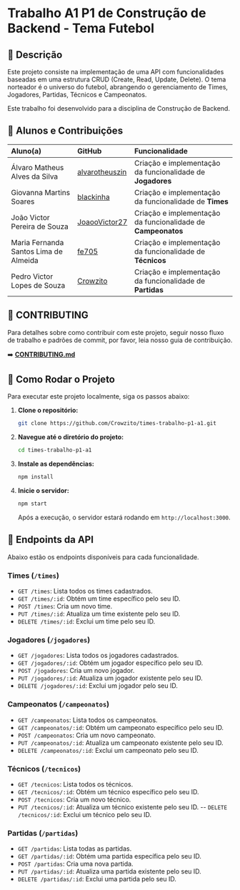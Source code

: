 # Trabalho A1 P1 de Construção de Backend - Tema Futebol

## 📖 Descrição

Este projeto consiste na implementação de uma API com funcionalidades baseadas em uma estrutura CRUD (Create, Read, Update, Delete). O tema norteador é o universo do futebol, abrangendo o gerenciamento de Times, Jogadores, Partidas, Técnicos e Campeonatos.

Este trabalho foi desenvolvido para a disciplina de Construção de Backend.

## 👥 Alunos e Contribuições

| Aluno(a) | GitHub | Funcionalidade |
| :--- | :--- | :--- |
| Álvaro Matheus Alves da Silva | [alvarotheuszin](https://www.google.com/search?q=https://github.com/alvarotheuszin) | Criação e implementação da funcionalidade de **Jogadores** |
| Giovanna Martins Soares | [blackinha](https://www.google.com/search?q=https://github.com/blackinha) | Criação e implementação da funcionalidade de **Times** |
| João Victor Pereira de Souza | [JoaooVictor27](https://www.google.com/search?q=https://github.com/JoaooVictor27) | Criação e implementação da funcionalidade de **Campeonatos** |
| Maria Fernanda Santos Lima de Almeida| [fe705](https://www.google.com/search?q=https://github.com/fe705) | Criação e implementação da funcionalidade de **Técnicos** |
| Pedro Victor Lopes de Souza | [Crowzito](https://www.google.com/search?q=https://github.com/Crowzito) | Criação e implementação da funcionalidade de **Partidas** |

## 🤝 CONTRIBUTING

Para detalhes sobre como contribuir com este projeto, seguir nosso fluxo de trabalho e padrões de commit, por favor, leia nosso guia de contribuição.

➡️ **[CONTRIBUTING.md](CONTRIBUTING.md)**

## 🚀 Como Rodar o Projeto

Para executar este projeto localmente, siga os passos abaixo:

1.  **Clone o repositório:**
    ```bash
    git clone https://github.com/Crowzito/times-trabalho-p1-a1.git
    ```
2.  **Navegue até o diretório do projeto:**
    ```bash
    cd times-trabalho-p1-a1
    ```
3.  **Instale as dependências:**
    ```bash
    npm install
    ```
4.  **Inicie o servidor:**
    ```bash
    npm start
    ```
    Após a execução, o servidor estará rodando em `http://localhost:3000`.

## 🔌 Endpoints da API

Abaixo estão os endpoints disponíveis para cada funcionalidade.

### **Times** (`/times`)

  - `GET /times`: Lista todos os times cadastrados.
  - `GET /times/:id`: Obtém um time específico pelo seu ID.
  - `POST /times`: Cria um novo time.
  - `PUT /times/:id`: Atualiza um time existente pelo seu ID.
  - `DELETE /times/:id`: Exclui um time pelo seu ID.

### **Jogadores** (`/jogadores`)

  - `GET /jogadores`: Lista todos os jogadores cadastrados.
  - `GET /jogadores/:id`: Obtém um jogador específico pelo seu ID.
  - `POST /jogadores`: Cria um novo jogador.
  - `PUT /jogadores/:id`: Atualiza um jogador existente pelo seu ID.
  - `DELETE /jogadores/:id`: Exclui um jogador pelo seu ID.

### **Campeonatos** (`/campeonatos`)

  - `GET /campeonatos`: Lista todos os campeonatos.
  - `GET /campeonatos/:id`: Obtém um campeonato específico pelo seu ID.
  - `POST /campeonatos`: Cria um novo campeonato.
  - `PUT /campeonatos/:id`: Atualiza um campeonato existente pelo seu ID.
  - `DELETE /campeonatos/:id`: Exclui um campeonato pelo seu ID.

### **Técnicos** (`/tecnicos`)

  - `GET /tecnicos`: Lista todos os técnicos.
  - `GET /tecnicos/:id`: Obtém um técnico específico pelo seu ID.
  - `POST /tecnicos`: Cria um novo técnico.
  - `PUT /tecnicos/:id`: Atualiza um técnico existente pelo seu ID.
    \--   `DELETE /tecnicos/:id`: Exclui um técnico pelo seu ID.

### **Partidas** (`/partidas`)

  - `GET /partidas`: Lista todas as partidas.
  - `GET /partidas/:id`: Obtém uma partida específica pelo seu ID.
  - `POST /partidas`: Cria uma nova partida.
  - `PUT /partidas/:id`: Atualiza uma partida existente pelo seu ID.
  - `DELETE /partidas/:id`: Exclui uma partida pelo seu ID.